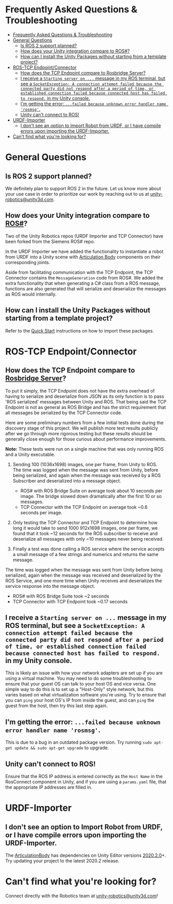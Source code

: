 # Frequently Asked Questions & Troubleshooting

- [Frequently Asked Questions & Troubleshooting](#frequently-asked-questions--troubleshooting)
- [General Questions](#general-questions)
	- [Is ROS 2 support planned?](#is-ros-2-support-planned)
	- [How does your Unity integration compare to ROS#?](#how-does-your-unity-integration-compare-to-ros)
	- [How can I install the Unity Packages without starting from a template project?](#how-can-i-install-the-unity-packages-without-starting-from-a-template-project)
- [ROS-TCP Endpoint/Connector](#ros-tcp-endpointconnector)
	- [How does the TCP Endpoint compare to Rosbridge Server?](#how-does-the-tcp-endpoint-compare-to-rosbridge-server)
	- [I receive a `Starting server on ...` message in my ROS terminal, but see a `SocketException: A connection attempt failed because the connected party did not respond after a period of time, or established connection failed because connected host has failed to respond.` in my Unity console.](#i-receive-a-starting-server-on--message-in-my-ros-terminal-but-see-a-socketexception-a-connection-attempt-failed-because-the-connected-party-did-not-respond-after-a-period-of-time-or-established-connection-failed-because-connected-host-has-failed-to-respond-in-my-unity-console)
	- [I'm getting the error: `...failed because unknown error handler name 'rosmsg'`.](#im-getting-the-error-failed-because-unknown-error-handler-name-rosmsg)
	- [Unity can't connect to ROS!](#unity-cant-connect-to-ros)
- [URDF-Importer](#urdf-importer)
	- [I don't see an option to Import Robot from URDF, or I have compile errors upon importing the URDF-Importer.](#i-dont-see-an-option-to-import-robot-from-urdf-or-i-have-compile-errors-upon-importing-the-urdf-importer)
- [Can't find what you're looking for?](#cant-find-what-youre-looking-for)

# General Questions
Is ROS 2 support planned?
---
We definitely plan to support ROS 2 in the future. Let us know more about your use case in order to prioritize our work by reaching out to us at [unity-robotics@unity3d.com](mailto:unity-robotics@unity3d.com).

How does your Unity integration compare to [ROS#](https://github.com/siemens/ros-sharp)?
---
Two of the Unity Robotics repos (URDF Importer and TCP Connector) have been forked from the Siemens ROS# repo.

In the URDF Importer we have added the functionality to instantiate a robot from URDF into a Unity scene with [Articulation Body](https://docs.unity3d.com/2020.1/Documentation/ScriptReference/ArticulationBody.html) components on their corresponding joints. 

Aside from facilitating communication with the TCP Endpoint, the TCP Connector contains the `MessageGeneration` code from ROS#. We added the extra functionality that when generating a C# class from a ROS message, functions are also generated that will serialize and deserialize the messages as ROS would internally.

How can I install the Unity Packages without starting from a template project?
---
Refer to the [Quick Start](tutorials/quick_setup.md) instructions on how to import these packages.


# ROS-TCP Endpoint/Connector

How does the TCP Endpoint compare to [Rosbridge Server](http://wiki.ros.org/rosbridge_server)?
---
To put it simply, the TCP Endpoint does not have the extra overhead of having to serialize and deserialize from JSON as its only function is to pass 'ROS serialized' messages between Unity and ROS. That being said the TCP Endpoint is not as general as ROS Bridge and has the strict requirement that all messages be serialized by the TCP Connector code.

Here are some preliminary numbers from a few initial tests done during the discovery stage of this project. We will publish more test results publicly after we go through more rigorous testing but these results should be generally close enough for those curious about performance improvements.

**Note:** These tests were run on a single machine that was only running ROS and a Unity executable.

1. Sending 100 (1036x1698) images, one per frame, from Unity to ROS. The time was logged when the message was sent from Unity, before being serialized, and again when the message was received by a ROS Subscriber and deserialized into a message object.

	- ROS# with ROS Bridge Suite on average took about 10 seconds per image. The bridge slowed down dramatically after the first 10 or so messages.
	- TCP Connector with the TCP Endpoint on average took ~0.6 seconds per image.

2. Only testing the TCP Connector and TCP Endpoint to determine how long it would take to send 1000  912x1698 images, one per frame, we found that it took ~12 seconds for the ROS subscriber to receive and deserialize all messages with only ~10 messages never being received.

3. Finally a test was done calling a ROS service where the service accepts a small message of a few strings and numerics and returns the same message.

The time was logged when the message was sent from Unity before being serialized, again when the message was received and deserialized by the ROS Service, and one more time when Unity receives and deserializes the service response into the message object.

- ROS# with ROS Bridge Suite took ~2 seconds
- TCP Connector with TCP Endpoint took ~0.17 seconds

I receive a `Starting server on ...` message in my ROS terminal, but see a `SocketException: A connection attempt failed because the connected party did not respond after a period of time, or established connection failed because connected host has failed to respond.` in my Unity console.
---
This is likely an issue with how your network adapters are set up if you are using a virtual machine. You may need to do some troubleshooting to ensure that your guest OS can talk to your host OS and vice versa. One simple way to do this is to set up a "Host-Only" style network, but this varies based on what virtualization software you're using. Try to ensure that you can `ping` your host OS's IP from inside the guest, and can `ping` the guest from the host, then try this last step again. 

I'm getting the error: `...failed because unknown error handler name 'rosmsg'`.
---
This is due to a bug in an outdated package version. Try running `sudo apt-get update && sudo apt-get upgrade` to upgrade.

Unity can't connect to ROS!
---
Ensure that the ROS IP address is entered correctly as the `Host Name` in the RosConnect component in Unity, and if you are using a `params.yaml` file, that the appropriate IP addresses are filled in.

# URDF-Importer

I don't see an option to Import Robot from URDF, or I have compile errors upon importing the URDF-Importer.
---
The [ArticulationBody](https://docs.unity3d.com/2020.2/Documentation/ScriptReference/ArticulationBody.html) has dependencies on Unity Editor versions [2020.2.0](https://unity3d.com/unity/whats-new/2020.2.0)+. Try updating your project to the latest 2020.2 release.

# Can't find what you're looking for?
Connect directly with the Robotics team at [unity-robotics@unity3d.com](mailto:unity-robotics@unity3d.com)!